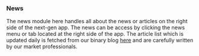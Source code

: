 ### News

The news module here handles all about the news or articles on the right side of the next-gen app. The news can be access by clicking the news menu or tab located at the right side of the app. The article list which is updated daily is fetched from our binary blog [here](https://betonmarketsdailyreport.wordpress.com/) and are carefully written by our market professionals. 